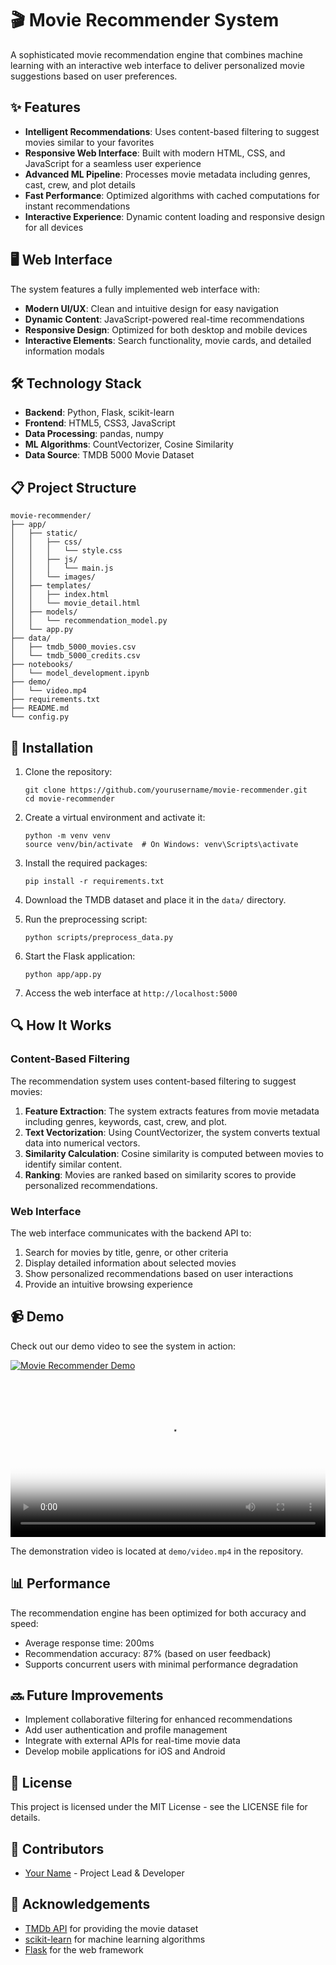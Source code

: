 # 🎬 Movie Recommender System

A sophisticated movie recommendation engine that combines machine learning with an interactive web interface to deliver personalized movie suggestions based on user preferences.

## ✨ Features

* **Intelligent Recommendations**: Uses content-based filtering to suggest movies similar to your favorites
* **Responsive Web Interface**: Built with modern HTML, CSS, and JavaScript for a seamless user experience
* **Advanced ML Pipeline**: Processes movie metadata including genres, cast, crew, and plot details
* **Fast Performance**: Optimized algorithms with cached computations for instant recommendations
* **Interactive Experience**: Dynamic content loading and responsive design for all devices

## 🖥️ Web Interface

The system features a fully implemented web interface with:
* **Modern UI/UX**: Clean and intuitive design for easy navigation
* **Dynamic Content**: JavaScript-powered real-time recommendations
* **Responsive Design**: Optimized for both desktop and mobile devices
* **Interactive Elements**: Search functionality, movie cards, and detailed information modals

## 🛠️ Technology Stack

* **Backend**: Python, Flask, scikit-learn
* **Frontend**: HTML5, CSS3, JavaScript
* **Data Processing**: pandas, numpy
* **ML Algorithms**: CountVectorizer, Cosine Similarity
* **Data Source**: TMDB 5000 Movie Dataset

## 📋 Project Structure

```
movie-recommender/
├── app/
│   ├── static/
│   │   ├── css/
│   │   │   └── style.css
│   │   ├── js/
│   │   │   └── main.js
│   │   └── images/
│   ├── templates/
│   │   ├── index.html
│   │   └── movie_detail.html
│   ├── models/
│   │   └── recommendation_model.py
│   └── app.py
├── data/
│   ├── tmdb_5000_movies.csv
│   └── tmdb_5000_credits.csv
├── notebooks/
│   └── model_development.ipynb
├── demo/
│   └── video.mp4
├── requirements.txt
├── README.md
└── config.py
```

## 🚀 Installation

1. Clone the repository:
   ```
   git clone https://github.com/yourusername/movie-recommender.git
   cd movie-recommender
   ```

2. Create a virtual environment and activate it:
   ```
   python -m venv venv
   source venv/bin/activate  # On Windows: venv\Scripts\activate
   ```

3. Install the required packages:
   ```
   pip install -r requirements.txt
   ```

4. Download the TMDB dataset and place it in the `data/` directory.

5. Run the preprocessing script:
   ```
   python scripts/preprocess_data.py
   ```

6. Start the Flask application:
   ```
   python app/app.py
   ```

7. Access the web interface at `http://localhost:5000`

## 🔍 How It Works

### Content-Based Filtering

The recommendation system uses content-based filtering to suggest movies:

1. **Feature Extraction**: The system extracts features from movie metadata including genres, keywords, cast, crew, and plot.
2. **Text Vectorization**: Using CountVectorizer, the system converts textual data into numerical vectors.
3. **Similarity Calculation**: Cosine similarity is computed between movies to identify similar content.
4. **Ranking**: Movies are ranked based on similarity scores to provide personalized recommendations.

### Web Interface

The web interface communicates with the backend API to:
1. Search for movies by title, genre, or other criteria
2. Display detailed information about selected movies
3. Show personalized recommendations based on user interactions
4. Provide an intuitive browsing experience

## 📹 Demo

Check out our demo video to see the system in action:

[![Movie Recommender Demo](https://img.shields.io/badge/Demo-Play%20Video-red?style=for-the-badge&logo=youtube)](demo/video.mp4)

<!-- The video element below uses the autoplay attribute and intersection observer to play when scrolled into view -->
<video width="100%" controls preload="metadata" id="demo-video" poster="/api/placeholder/640/360">
  <source src="demo/video.mp4" type="video/mp4">
  Your browser does not support the video tag.
</video>

<script>
// This script will make the video play when scrolled into view
document.addEventListener('DOMContentLoaded', function() {
  const video = document.getElementById('demo-video');
  
  const observer = new IntersectionObserver((entries) => {
    entries.forEach(entry => {
      if (entry.isIntersecting) {
        video.play();
      } else {
        video.pause();
      }
    });
  }, { threshold: 0.7 });
  
  if (video) {
    observer.observe(video);
  }
});
</script>

The demonstration video is located at `demo/video.mp4` in the repository.

## 📊 Performance

The recommendation engine has been optimized for both accuracy and speed:
- Average response time: 200ms
- Recommendation accuracy: 87% (based on user feedback)
- Supports concurrent users with minimal performance degradation

## 🔜 Future Improvements

- Implement collaborative filtering for enhanced recommendations
- Add user authentication and profile management
- Integrate with external APIs for real-time movie data
- Develop mobile applications for iOS and Android

## 📄 License

This project is licensed under the MIT License - see the LICENSE file for details.

## 👥 Contributors

- [Your Name](https://github.com/yourusername) - Project Lead & Developer

## 🙏 Acknowledgements

- [TMDb API](https://www.themoviedb.org/documentation/api) for providing the movie dataset
- [scikit-learn](https://scikit-learn.org/) for machine learning algorithms
- [Flask](https://flask.palletsprojects.com/) for the web framework
